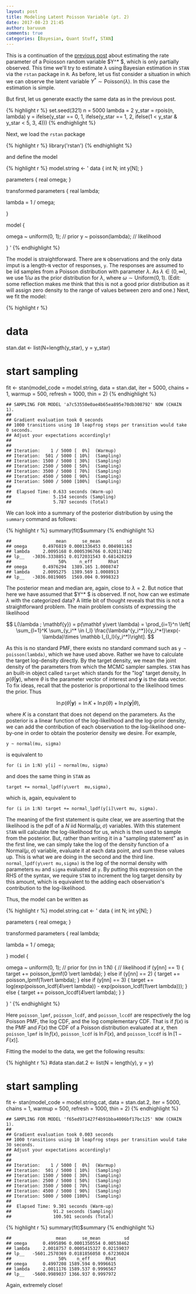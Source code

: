 ```yaml
---
layout: post
title: Modeling Latent Poisson Variable (pt. 2)
date: 2017-08-23 21:45
author: baruuum
comments: true
categories: [Bayesian, Quant Stuff, STAN]
---
```

This is a continuation of the [previous post](/blog/2017/Modeling-Latent-Poisson-Variables) about estimating the rate parameter of a Poiosson random variable $Y^* $, which is only partially observed. This time we'll try to estimate $\lambda$ using Bayesian estimation in `STAN` via the `rstan` package in `R`. As before, let us fist consider a situation in which we can observe the latent variable $Y^* \sim \text{Poisson}(\lambda)$. In this case the estimation is simple.

But first, let us generate exactly the same data as in the previous post.

{% highlight r %}
set.seed(321)
n = 5000
lambda = 2
y_star = rpois(n, lambda)
y = ifelse(y_star == 0, 1,
         ifelse(y_star == 1, 2,
                ifelse(1 < y_star & y_star < 5, 3, 4)))
{% endhighlight %}

Next, we load the `rstan` package

{% highlight r %}
library('rstan')
{% endhighlight %}

and define the model

{% highlight r %}
model.string <- '
data {
   int N;
   int y[N];
}

parameters {
   real omega;
}

transformed parameters {
   real lambda;

   lambda = 1 / omega;

}

model {

   omega ~ uniform(0, 1);  // prior
   y ~ poisson(lambda); // likelihood

}
'
{% endhighlight %}

The model is straightforward. There are `N` observations and the only data imput is a length-`N` vector of responses, `y`. The responses are assumed to be iid samples from a Poisson distribution with parameter $\lambda$. As $\lambda \in (0,\infty)$, we use $1/\omega$ as the prior distribution for $\lambda$, where $\omega\sim \text{Uniform}(0,1)$. (Edit: some reflection makes me think that this is not a good prior distribution as it will assign zero density to the range of values between zero and one.) Next, we fit the model:

{% highlight r %}
# data
stan.dat <- list(N=length(y_star), y = y_star)

# start sampling
fit <- stan(model_code = model.string,
            data = stan.dat,
            iter = 5000,
            chains = 1,
            warmup = 500,
            refresh = 1000,
            thin = 2)
{% endhighlight %}

<pre><code>## SAMPLING FOR MODEL 'a7c53550e0ae4b65ea895e70db308792' NOW (CHAIN 1).
## 
## Gradient evaluation took 0 seconds
## 1000 transitions using 10 leapfrog steps per transition would take 0 seconds.
## Adjust your expectations accordingly!
## 
## 
## Iteration:    1 / 5000 [  0%]  (Warmup)
## Iteration:  501 / 5000 [ 10%]  (Sampling)
## Iteration: 1500 / 5000 [ 30%]  (Sampling)
## Iteration: 2500 / 5000 [ 50%]  (Sampling)
## Iteration: 3500 / 5000 [ 70%]  (Sampling)
## Iteration: 4500 / 5000 [ 90%]  (Sampling)
## Iteration: 5000 / 5000 [100%]  (Sampling)
## 
##  Elapsed Time: 0.633 seconds (Warm-up)
##                5.154 seconds (Sampling)
##                5.787 seconds (Total)
</code></pre>

We can look into a summary of the posterior distribution by using the `summary` command as follows:

{% highlight r %}
summary(fit)$summary
{% endhighlight %}

<pre><code>##                 mean      se_mean          sd 
## omega      0.4976819 0.0001336453 0.004981163 
## lambda     2.0095168 0.0005396766 0.020117482 
## lp__   -3036.3338851 0.0172031543 0.681428219 
##                  50%     n_eff      Rhat
## omega      0.4976294  1389.165 1.0008747
## lambda     2.0095275  1389.569 1.0008913
## lp__   -3036.0819005  1569.004 0.9998323
</code></pre>

The posterior mean and median are, again, close to $\lambda = 2$. But notice that here we have assumed that $Y^* $ is observed. If not, how can we estimate $\lambda$ with the categorized data? A little bit of thought reveals that this is not a straightforward problem. The main problem consists of expressing the likelihood

$$
L(\lambda ;  \mathbf{y}) = p(\mathbf y\vert \lambda) = \prod_{i=1}^n \left[ \sum_{l=1}^K \sum_{y_i^* \in I_l} \frac{\lambda^{y_i^*}}{y_i^*!}\exp(-\lambda)\times \mathbb I_{I_l}(y_i^*)\right].
$$

As this is no standard PMF, there exists no standard command such as `y ~ poisson(lambda)`, which we have used above. Rather we have to calculate the target log-density directly. By the target density, we mean the joint density of the parameters from which the MCMC sampler samples. `STAN` has an built-in object called `target` which stands for the "log" target density, $\ln p(\theta\vert  \mathbf y)$, where $\theta$ is the parameter vector of interest and $\mathbf y$ is the data vector. To fix ideas, recall that the posterior is proportional to the likelihood times the prior. Thus

$$ \ln p(\theta\vert  \mathbf y) = \ln K + \ln p(\theta) + \ln p(\mathbf y \vert \theta), $$

where $K$ is a constant that does not depend on the parameters. As the posterior is a linear function of the log-likelihood and the log-prior density, we can add the contribution of each observation to the log-likelihood one-by-one in order to obtain the posterior density we desire. For example,

`y ~ normal(mu, sigma)`

is equivalent to

`for (i in 1:N) y[i] ~ normal(mu, sigma)`

and does the same thing in `STAN` as

` target += normal_lpdf(y\vert  mu,sigma), `

which is, again, equivalent to

` for (i in 1:N) target += normal_lpdf(y[i]\vert mu, sigma). `

The meaning of the first statement is quite clear, we are asserting that the likelihood is the pdf of a $N$ iid $\text{Normal}(\mu, \sigma)$ variables. With this statement `STAN` will calculate the log-likelihood for us, which is then used to sample from the posterior. But, rather than writing it in a "sampling statement" as in the first line, we can simply take the log of the density function of a $\text{Normal}(\mu, \sigma)$ variable, evaluate it at each data point, and sum these values up. This is what we are doing in the second and the third line. `normal_lpdf(y\vert mu,sigma)` is the log of the normal density with parameters `mu` and `sigma` evaluated at `y`. By putting this expression on the RHS of the syntax, we require `STAN` to increment the log target density by this amount, which is equivalent to the adding each observation's contribution to the log-likelihood.

Thus, the model can be written as

{% highlight r %}
model.string.cat <- '
data {
   int N;
   int y[N];
}

parameters {
   real omega;
}

transformed parameters {
   real lambda;

   lambda = 1 / omega;

}
model {

   omega ~ uniform(0, 1);  // prior
   for (nn in 1:N) { // likelihood
      if (y[nn] == 1) {
         target += poisson_lpmf(0 \vert lambda);
      } else if (y[nn] == 2) {
         target += poisson_lpmf(1\vert lambda);
      } else if (y[nn] == 3) {
         target += log(exp(poisson_lcdf(4\vert lambda))
                       - exp(poisson_lcdf(1\vert lambda)));
      } else {
         target += poisson_lccdf(4\vert lambda);
      }
   }

}
'
{% endhighlight %}

Here `poisson_lpmf`, `poisson_lcdf`, and `poisson_lccdf` are respectively the log Poisson PMF, the log CDF, and the log complementary CDF. That is if $f(x)$ is the PMF and $F(x)$ the CDF of a Poisson distribution evaluated at $x$, then `poisson_lpmf` is $\ln f(x)$, `poisson_lcdf` is $\ln F(x)$, and `poisson_lccdf` is $\ln[1 − F(x)]$.

Fitting the model to the data, we get the following results:

{% highlight r %}
#data
stan.dat.2 <- list(N = length(y), y = y)

# start sampling
fit <- stan(model_code = model.string.cat,
            data = stan.dat.2,
            iter = 5000,
            chains = 1,
            warmup = 500,
            refresh = 1000,
            thin = 2)
{% endhighlight %}

<pre><code>## SAMPLING FOR MODEL 'f65ed971427f4b91bba4006bf17bc125' NOW (CHAIN 1).
## 
## Gradient evaluation took 0.003 seconds
## 1000 transitions using 10 leapfrog steps per transition would take 30 seconds.
## Adjust your expectations accordingly!
## 
## 
## Iteration:    1 / 5000 [  0%]  (Warmup)
## Iteration:  501 / 5000 [ 10%]  (Sampling)
## Iteration: 1500 / 5000 [ 30%]  (Sampling)
## Iteration: 2500 / 5000 [ 50%]  (Sampling)
## Iteration: 3500 / 5000 [ 70%]  (Sampling)
## Iteration: 4500 / 5000 [ 90%]  (Sampling)
## Iteration: 5000 / 5000 [100%]  (Sampling)
## 
##  Elapsed Time: 9.301 seconds (Warm-up)
##                91.2 seconds (Sampling)
##                100.501 seconds (Total)
</code></pre>

{% highlight r %}
summary(fit)$summary
{% endhighlight %}

<pre><code>##                 mean      se_mean         sd 
## omega      0.4995896 0.0001350554 0.00538462 
## lambda     2.0018757 0.0005415327 0.02159037 
## lp__   -5601.2570369 0.0181856058 0.67236024 
##                  50%    n_eff      Rhat
## omega      0.4997208 1589.594 0.9996615
## lambda     2.0011176 1589.537 0.9996567
## lp__   -5600.9989037 1366.937 0.9997972
</code></pre>

Again, extremely close!
